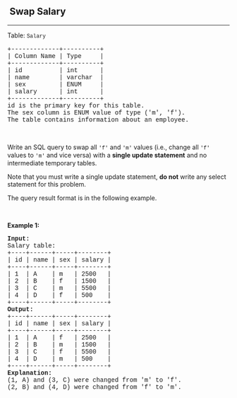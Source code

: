 <h2>  Swap Salary</h2><hr><div><p>Table: <code style="font-family: SFMono-Regular, Consolas, &quot;Liberation Mono&quot;, Menlo, Courier, monospace, Bangla514, sans-serif;">Salary</code></p>

<pre style="font-family: SFMono-Regular, Consolas, &quot;Liberation Mono&quot;, Menlo, Courier, monospace, Bangla514, sans-serif;">+-------------+----------+
| Column Name | Type     |
+-------------+----------+
| id          | int      |
| name        | varchar  |
| sex         | ENUM     |
| salary      | int      |
+-------------+----------+
id is the primary key for this table.
The sex column is ENUM value of type ('m', 'f').
The table contains information about an employee.
</pre>

<p>&nbsp;</p>

<p>Write an SQL query to swap all <code style="font-family: SFMono-Regular, Consolas, &quot;Liberation Mono&quot;, Menlo, Courier, monospace, Bangla514, sans-serif;">'f'</code> and <code style="font-family: SFMono-Regular, Consolas, &quot;Liberation Mono&quot;, Menlo, Courier, monospace, Bangla514, sans-serif;">'m'</code> values (i.e., change all <code style="font-family: SFMono-Regular, Consolas, &quot;Liberation Mono&quot;, Menlo, Courier, monospace, Bangla514, sans-serif;">'f'</code> values to <code style="font-family: SFMono-Regular, Consolas, &quot;Liberation Mono&quot;, Menlo, Courier, monospace, Bangla514, sans-serif;">'m'</code> and vice versa) with a <strong>single update statement</strong> and no intermediate temporary tables.</p>

<p>Note that you must write a single update statement, <strong>do not</strong> write any select statement for this problem.</p>

<p>The query result format is in the following example.</p>

<p>&nbsp;</p>
<p><strong class="example">Example 1:</strong></p>

<pre style="font-family: SFMono-Regular, Consolas, &quot;Liberation Mono&quot;, Menlo, Courier, monospace, Bangla514, sans-serif;"><strong>Input:</strong> 
Salary table:
+----+------+-----+--------+
| id | name | sex | salary |
+----+------+-----+--------+
| 1  | A    | m   | 2500   |
| 2  | B    | f   | 1500   |
| 3  | C    | m   | 5500   |
| 4  | D    | f   | 500    |
+----+------+-----+--------+
<strong>Output:</strong> 
+----+------+-----+--------+
| id | name | sex | salary |
+----+------+-----+--------+
| 1  | A    | f   | 2500   |
| 2  | B    | m   | 1500   |
| 3  | C    | f   | 5500   |
| 4  | D    | m   | 500    |
+----+------+-----+--------+
<strong>Explanation:</strong> 
(1, A) and (3, C) were changed from 'm' to 'f'.
(2, B) and (4, D) were changed from 'f' to 'm'.
</pre>
</div>